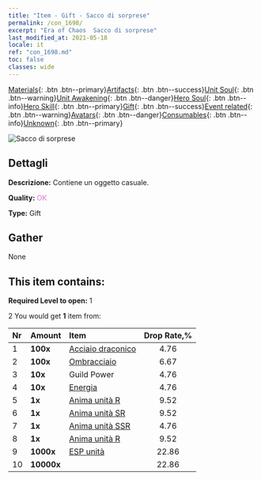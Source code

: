 ```yaml
---
title: "Item - Gift - Sacco di sorprese"
permalink: /con_1698/
excerpt: "Era of Chaos  Sacco di sorprese"
last_modified_at: 2021-05-18
locale: it
ref: "con_1698.md"
toc: false
classes: wide
---
```

 [Materials](/ItemsIT/){: .btn .btn--primary}[Artifacts](/ItemsIT/Artifacts/){: .btn .btn--success}[Unit Soul](/ItemsIT/UnitSoul/){: .btn .btn--warning}[Unit Awakening](/ItemsIT/UnitAwakening/){: .btn .btn--danger}[Hero Soul](/ItemsIT/HeroSoul/){: .btn .btn--info}[Hero Skill](/ItemsIT/HeroSkill/){: .btn .btn--primary}[Gift](/ItemsIT/Gift/){: .btn .btn--success}[Event related](/ItemsIT/Events/){: .btn .btn--warning}[Avatars](/ItemsIT/Avatars/){: .btn .btn--danger}[Consumables](/ItemsIT/Consumables/){: .btn .btn--info}[Unknown](/ItemsIT/Unknown/){: .btn .btn--primary}

 ![Sacco di sorprese](/images/t/i_907314.png)

## Dettagli
 **Descrizione:** Contiene un oggetto casuale.

 **Quality:** <span style="color: #DA70D6">OK</span>

 **Type:** Gift

## Gather

  None

## This item contains:

 **Required Level to open:** 1

 2 You would get **1** item  from:

  | Nr | Amount |     Item    | Drop Rate,% |
  |:---|:-------|:------------|:---------:|
  | 1 |  **100x** | [Acciaio draconico](/ItemsIT/con_880/) | 4.76 | 
  | 2 |  **100x** | [Ombracciaio](/ItemsIT/con_881/) | 6.67 | 
  | 3 |  **10x** | Guild Power | 4.76 | 
  | 4 |  **10x** | [Energia](/ItemsIT/con_900/) | 4.76 | 
  | 5 |  **1x** | [Anima unità R](/ItemsIT/con_533/) | 9.52 | 
  | 6 |  **1x** | [Anima unità SR](/ItemsIT/con_534/) | 9.52 | 
  | 7 |  **1x** | [Anima unità SSR](/ItemsIT/con_535/) | 4.76 | 
  | 8 |  **1x** | [Anima unità R](/ItemsIT/con_533/) | 9.52 | 
  | 9 |  **1000x** | [ESP unità](/ItemsIT/con_902/) | 22.86 | 
  | 10 |  **10000x** | <i class="fas fa-coins"/> | 22.86 | 

